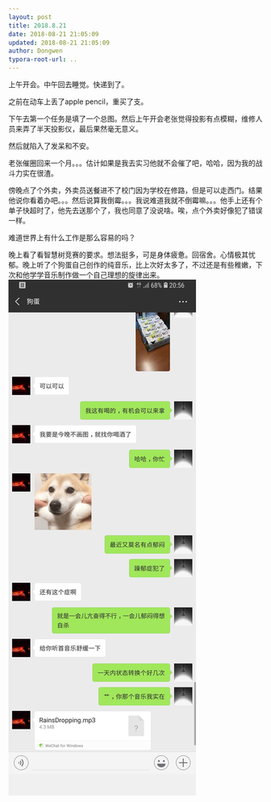```yaml
---
layout: post
title: 2018.8.21
date: 2018-08-21 21:05:09
updated: 2018-08-21 21:05:09
author: Dongwen
typora-root-url: ..
---
```




上午开会。中午回去睡觉。快递到了。

之前在动车上丢了apple pencil，重买了支。

下午去第一个任务是填了一个总图。然后上午开会老张觉得投影有点模糊，维修人员来弄了半天投影仪，最后果然毫无意义。

然后就陷入了发呆和不安。

老张催圈回来一个月。。。估计如果是我去实习他就不会催了吧，哈哈，因为我的战斗力实在很渣。

傍晚点了个外卖，外卖员送餐进不了校门因为学校在修路，但是可以走西门。结果他说你看着办吧。。。然后说算我倒霉。。。我说难道我就不倒霉嘛。。。他手上还有个单子快超时了，他先去送那个了，我也同意了没说啥。唉，点个外卖好像犯了错误一样。

难道世界上有什么工作是那么容易的吗？

晚上看了看智慧树竞赛的要求。想法挺多，可是身体疲惫。回宿舍。心情极其忧郁。晚上听了个狗蛋自己创作的纯音乐，比上次好太多了，不过还是有些稚嫩，下次和他学学音乐制作做一个自己理想的旋律出来。 ![](/img/in-post/x53313525.jpg)
